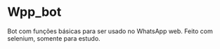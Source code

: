 # Wpp_bot
Bot com funções básicas para ser usado no WhatsApp web. Feito com selenium, somente para estudo.
